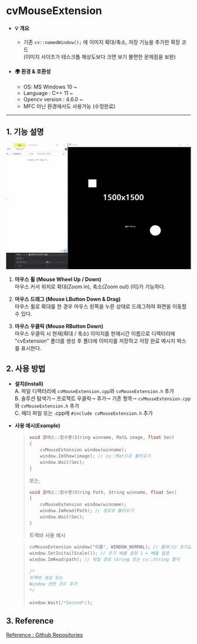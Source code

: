 # cvMouseExtension

* #### 💡 개요
  * 기존 ```cv::namedWindow();``` 에 이미지 확대/축소, 저장 기능을 추가한 확장 코드</br>
  (이미지 사이즈가 테스크톱 해상도보다 크면 보기 불편한 문제점을 보완)
   
* #### 🌍 환경 & 호환성  
  * OS:	MS Windows 10 ~
  * Language : C++ 11 ~
  * Opencv version : 4.6.0 ~
  * MFC 아닌 환경에서도 사용가능 (수정완료)


---
<!-------------------------------------------------------------Part 1------------------------------------------------------------------------------------------>

 ## 1. 기능 설명

![Demo](./src/Demo.gif)


 1. __마우스 휠 (Mouse Wheel Up / Down)__  
    마우스 커서 위치로 확대(Zoom in), 축소(Zoom out) (이)가 가능하다. 

       
 2. __마우스 드래그 (Mouse LButton Down & Drag)__      
    마우스 휠로 확대를 한 경우 마우스 왼쪽을 누른 상태로 드래그하여 화면을 이동할 수 있다.
      
 
 3. __마우스 우클릭 (Mouse RButton Down)__      
    마우스 우클릭 시 현재(확대 / 축소) 이미지를 현재시간 이름으로 디렉터리에</br> "cvExtension" 폴더를 생성 후 폴더에 이미지를 저장하고 저장 완료 메시지 박스를 표시한다.  
    
 <!-------------------------------------------------------------Part 2------------------------------------------------------------------------------------------>
 
## 2. 사용 방법
   * __설치(Install)__   
      A. 파일 디렉터리에 ```cvMouseExtension.cpp```와 ```cvMouseExtension.h``` 추가  
      B. 솔루션 탐색기⇾ 프로젝트 우클릭⇾ 추가⇾ 기존 항목⇾ ```cvMouseExtension.cpp```와 ```cvMouseExtension.h``` 추가   
      C. 헤더 파일 또는 .cpp에  ```#include cvMouseExtension.h``` 추가  

   * __사용 예시(Example)__
		>	```cpp
		>	void 클래스::함수명(String winname, Mat& image, float Sec)
		>	{
		>		cvMouseExtension window(winname);
		>		window.ImShow(image); // cv::Mat으로 불러오기
		>		window.Wait(Sec);
		>	}
		>	```
		>	또는,
		>	```cpp
		>	void 클래스::함수명(String Path, String winname, float Sec)
		>	{
		>		cvMouseExtension window(winname);
		>		window.ImRead(Path); // 경로로 불러오기
		>		window.Wait(Sec);
		>	}
		>	```
		>	
		> 트랙바 사용 예시

		>	```cpp
		>	cvMouseExtension window("이름", WINDOW_NORMAL); // 플래그는 초기값 1
		>	window.SetInitailScale(1); // 초기 배율 설정 1 = 배율 없음
		>	window.ImRead(path); // 파일 경로 string 또는 cv::String 형식
		>	
		>	/*
		>	트랙바 생성 또는 
		>	Window 관련 코드 추가
		>	*/
		>	
		>	window.Wait(/*Second*/);
		>	```
## 3. Reference 
 [Reference : Github Repositories](https://github.com/DennisLiu1993/Zoom-In-Out-with-OpenCV)



